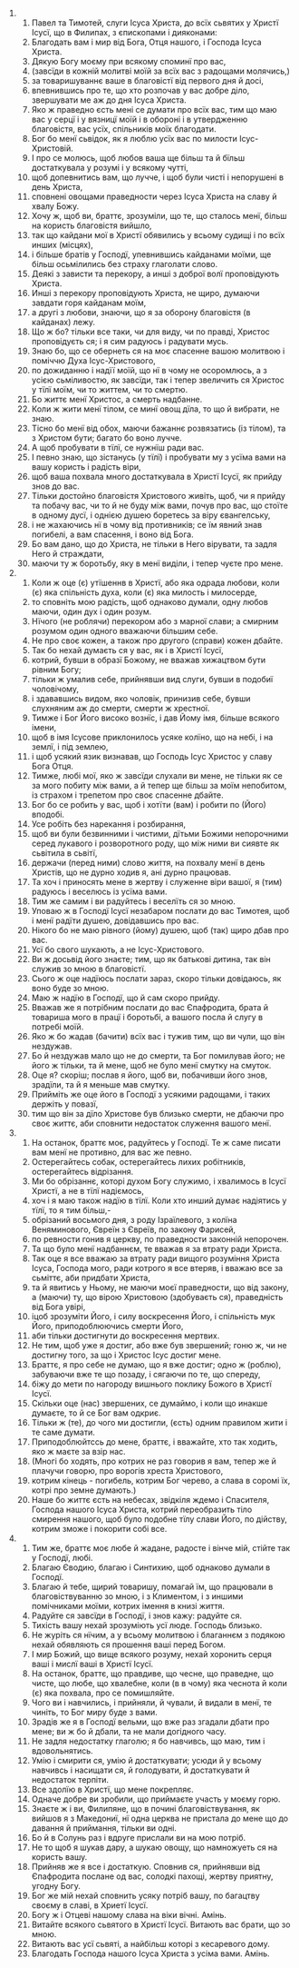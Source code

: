 <ol>
  <li>
    <ol>
      <li>Павел та Тимотей, слуги Ісуса Христа, до всїх сьвятих у Христї Ісусї, що в Филипах, з єпископами і дияконами:</li>
      <li>Благодать вам і мир від Бога, Отця нашого, і Господа Ісуса Христа.</li>
      <li>Дякую Богу моєму при всякому споминї про вас,</li>
      <li>(завсїди в кожній молитві моїй за всїх вас з радощами молячись,)</li>
      <li>за товаришуваннє ваше в благовістї від первого дня й досі,</li>
      <li>впевнившись про те, що хто розпочав у вас добре діло, звершувати ме аж до дня Ісуса Христа.</li>
      <li>Яко ж праведно єсть мені се думати про всїх вас, тим що маю вас у серцї і у вязницї моїй і в обороні і в утвердженню благовістя, вас усїх, спільників моїх благодати.</li>
      <li>Бог бо менї сьвідок, як я люблю усїх вас по милости Ісус-Христовій.</li>
      <li>І про се молюсь, щоб любов ваша ще більш та й бїльш достаткувала у розумі і у всякому чутті,</li>
      <li>щоб допевнитись вам, що лучче, і щоб були чисті і непорушені в день Христа,</li>
      <li>сповнені овощами праведности через Ісуса Христа на славу й хвалу Божу.</li>
      <li>Хочу ж, щоб ви, браттє, зрозуміли, що те, що сталось менї, більш на користь благовістя вийшло,</li>
      <li>так що кайдани мої в Христї обявились у всьому судищі і по всїх инших (місцях),</li>
      <li>і більше братів у Господї, упевнившись кайданами моїми, ще більш осьмілились без страху глаголати слово.</li>
      <li>Деякі з зависти та перекору, а инші з доброї волї проповідують Христа.</li>
      <li>Инші з перекору проповідують Христа, не щиро, думаючи завдати горя кайданам моїм,</li>
      <li>а другі з любови, знаючи, що я за оборону благовістя (в кайданах) лежу.</li>
      <li>Що ж бо? тільки все таки, чи для виду, чи по правді, Христос проповідуєть ся; і я сим радуюсь і радувати мусь.</li>
      <li>Знаю бо, що се обернеть ся на моє спасенне вашою молитвою і поміччю Духа Ісус-Христового,</li>
      <li>по дожиданню і надїї моїй, що нї в чому не осоромлюсь, а з усією сьміливостю, як завсїди, так і тепер звеличить ся Христос у тїлї моїм, чи то життем, чи то смертю.</li>
      <li>Бо життє менї Христос, а смерть надбанне.</li>
      <li>Коли ж жити менї тілом, се минї овощ дїла, то що й вибрати, не знаю.</li>
      <li>Тісно бо менї від обох, маючи бажаннє розвязатись (із тілом), та з Христом бути; багато бо воно лучче.</li>
      <li>А щоб пробувати в тїлї, се нужнїш ради вас.</li>
      <li>І певно знаю, що зістанусь (у тїлї) і пробувати му з усїма вами на вашу користь і радість віри,</li>
      <li>щоб ваша похвала много достаткувала в Христї Ісусї, як прийду знов до вас.</li>
      <li>Тільки достойно благовістя Христового живіть, щоб, чи я прийду та побачу вас, чи то й не буду між вами, почув про вас, що стоїте в одному дусї, і однією душею боретесь за віру євангелську,</li>
      <li>і не жахаючись нї в чому від противників; се їм явний знав погибелі, а вам спасення, і воно від Бога.</li>
      <li>Бо вам дано, що до Христа, не тільки в Него вірувати, та задля Него й страждати,</li>
      <li>маючи ту ж боротьбу, яку в менї виділи, і тепер чуєте про мене.</li>
    </ol>
  </li>
  <li>
    <ol>
      <li>Коли ж оце (є) утїшеннв в Христї, або яка одрада любови, коли (є) яка спільність духа, коли (є) яка милость і милосерде,</li>
      <li>то сповніть мою радість, щоб однаково думали, одну любов маючи, один дух і один розум.</li>
      <li>Нїчого (не роблячи) перекором або з марної слави; а смирним розумом один одного вважаючи більшим себе.</li>
      <li>Не про своє кожен, а також про другого (справи) кожен дбайте.</li>
      <li>Так бо нехай думаєть ся у вас, як і в Христї Ісусї,</li>
      <li>котрий, бувши в образї Божому, не вважав хижацтвом бути рівним Богу;</li>
      <li>тільки ж умалив себе, прийнявши вид слуги, бувши в подобиї чоловічому,</li>
      <li>і здававшись видом, яко чоловік, принизив себе, бувши слухняним аж до смерти, смерти ж хрестної.</li>
      <li>Тимже і Бог Його високо вознїс, і дав Йому імя, більше всякого імени,</li>
      <li>щоб в імя Ісусове приклонилось усяке колїно, що на небі, і на землї, і під землею,</li>
      <li>і щоб усякий язик визнавав, що Господь Ісус Христос у славу Бога Отця.</li>
      <li>Тимже, любі мої, яко ж завсїди слухали ви мене, не тільки як се за мого побиту між вами, а й тепер ще більш за моїм непобитом, із страхом і трепетом про своє спасенне дбайте.</li>
      <li>Бог бо се робить у вас, щоб і хотїти (вам) і робити по (Його) вподобі.</li>
      <li>Усе робіть без нарекання і розбирання,</li>
      <li>щоб ви були безвинними і чистими, дїтьми Божими непорочними серед лукавого і розворотного роду, що між ними ви сиявте як сьвітила в сьвітї,</li>
      <li>держачи (перед ними) слово життя, на похвалу менї в день Христів, що не дурно ходив я, ані дурно працював.</li>
      <li>Та хоч і приносять мене в жертву і служенне віри вашої, я (тим) радуюсь і веселюсь із усїма вами.</li>
      <li>Тим же самим і ви радуйтесь і веселїть ся зо мною.</li>
      <li>Уповаю ж в Господї Ісусї незабаром послати до вас Тимотея, щоб і менї радїти душею, довідавшись про вас.</li>
      <li>Нікого бо не маю рівного (йому) душею, щоб (так) щиро дбав про вас.</li>
      <li>Усї бо свого шукають, а не Ісус-Христового.</li>
      <li>Ви ж досьвід його знаєте; тим, що як батькові дитина, так він служив зо мною в благовістї.</li>
      <li>Сього ж оце надїюсь послати зараз, скоро тільки довідаюсь, як воно буде зо мною.</li>
      <li>Маю ж надїю в Господї, що й сам скоро прийду.</li>
      <li>Вважав же я потрібним послати до вас Єпафродита, брата й товариша мого в працї і боротьбі, а вашого посла й слугу в потребі моїй.</li>
      <li>Яко ж бо жадав (бачити) всїх вас і тужив тим, що ви чули, що він нездужав.</li>
      <li>Бо й нездужав мало що не до смерти, та Бог помилував його; не його ж тільки, та й мене, щоб не було менї смутку на смуток.</li>
      <li>Оце я? скоріш; послав я його, щоб ви, побачивши його знов, зрадїли, та й я меньше мав смутку.</li>
      <li>Прийміть же оце його в Господї з усякими радощами, і таких держіть у повазї,</li>
      <li>тим що він за дїло Христове був близько смерти, не дбаючи про своє життє, аби сповнити недостаток служення вашого менї.</li>
    </ol>
  </li>
  <li>
    <ol>
      <li>На останок, браттє моє, радуйтесь у Господї. Те ж саме писати вам менї не противно, для вас же певно.</li>
      <li>Остерегайтесь собак, остерегайтесь лихих робітників, остерегайтесь відрізання.</li>
      <li>Ми бо обрізаннє, которі духом Богу служимо, і хвалимось в Ісусї Христї, а не в тїлї надіємось,</li>
      <li>хоч і я маю також надїю в тїлї. Коли хто инший думає надіятись у тїлї, то я тим більш,-</li>
      <li>обрізаний восьмого дня, з роду Ізраїлевого, з колїна Веняминового, Євреїн з Євреїв, по закону Фарисей,</li>
      <li>по ревности гонив я церкву, по праведности законній непорочен.</li>
      <li>Та що було менї надбаннєм, те вважав я за втрату ради Христа.</li>
      <li>Так оце я все вважаю за втрату ради вищого розуміння Христа Ісуса, Господа мого, ради котрого я все втеряв, і вважаю все за сьміттє, аби придбати Христа,</li>
      <li>та й явитись у Ньому, не маючи моєї праведности, що від закону, а (маючи) ту, що вірою Христовою (здобуваєть ся), праведність від Бога увірі,</li>
      <li>іцоб зрозуміти Його, і силу воскресення Його, і спільність мук Його, приподоблюючись смерти Його,</li>
      <li>аби тільки достигнути до воскресення мертвих.</li>
      <li>Не тим, щоб уже я достиг, або вже був звершений; гоню ж, чи не достигну того, за що і Христос Ісус достиг мене.</li>
      <li>Браттє, я про себе не думаю, що я вже достиг; одно ж (роблю), забуваючи вже те що позаду, і сягаючи по те, що спереду,</li>
      <li>біжу до мети по нагороду вишнього поклику Божого в Христї Ісусї.</li>
      <li>Скільки оце (нас) звершених, се думаймо, і коли що инакше думаєте, то й се Бог вам одкриє.</li>
      <li>Тільки ж (те), до чого ми достигли, (єсть) одним правилом жити і те саме думати.</li>
      <li>Приподоблюйтссь до мене, браттє, і вважайте, хто так ходить, яко ж маєте за взір нас.</li>
      <li>(Многі бо ходять, про котрих не раз говорив я вам, тепер же й плачучи говорю, про ворогів хреста Христового,</li>
      <li>котрим кінець - погибель, котрим Бог черево, а слава в соромі їх, котрі про земне думають.)</li>
      <li>Наше бо життє єсть на небесах, звідкіля ждемо і Спасителя, Господа нашого Ісуса Христа, котрий переобразить тіло смирення нашого, щоб було подобне тїлу слави Його, по дійству, котрим зможе і покорити собі все.</li>
    </ol>
  </li>
  <li>
    <ol>
      <li>Тим же, браттє моє любе й жадане, радосте і вінче мій, стійте так у Господї, любі.</li>
      <li>Благаю Єводию, благаю і Синтихию, щоб однаково думали в Господї.</li>
      <li>Благаю й тебе, щирий товаришу, помагай їм, що працювали в благовіствуванню зо мною, і з Климентом, і з иншими помічниками моїми, котрих імення в книзі життя.</li>
      <li>Радуйте ся завсїди в Господї, і знов кажу: радуйте ся.</li>
      <li>Тихість вашу нехай зрозуміють усї люде. Господь близько.</li>
      <li>Не журіть ся нїчим, а у всьому молитвою і благаннєм з подякою нехай обявляють ся прошення ваші перед Богом.</li>
      <li>І мир Божий, що вище всякого розуму, нехай хоронить серця ваші і мислї ваші в Христї Ісусї.</li>
      <li>На останок, браттє, що правдиве, що чесне, що праведне, що чисте, що любе, що хвалебне, коли (в в чому) яка чеснота й коли (є) яка похвала, про се помишляйте.</li>
      <li>Чого ви і навчились, і прийняли, й чували, й видали в менї, те чиніть, то Бог миру буде з вами.</li>
      <li>Зрадів же я в Господї вельми, що вже раз згадали дбати про мене; ви ж бо й дбали, та не мали догідного часу.</li>
      <li>Не задля недостатку глаголю; я бо навчивсь, що маю, тим і вдовольнятись.</li>
      <li>Умію і смирити ся, умію й достаткувати; усюди й у всьому навчивсь і насищати ся, й голодувати, й достаткувати й недостаток терпіти.</li>
      <li>Все здолїю в Христї, що мене покрепляє.</li>
      <li>Одначе добре ви зробили, що приймаєте участь у моєму горю.</li>
      <li>Знаєте ж і ви, Филипяне, що в почині благовіствування, як вийшов я з Македониї, нї одна церква не пристала до мене що до давання й приймання, тільки ви одні.</li>
      <li>Бо й в Солунь раз і вдруге прислали ви на мою потріб.</li>
      <li>Не то щоб я шукав дару, а шукаю овощу, що намножуеть ся на користь вашу.</li>
      <li>Прийняв же я все і достаткую. Сповнив ся, прийнявши від Єпафродита послане од вас, солодкі пахощі, жертву приятну, угодну Богу.</li>
      <li>Бог же мій нехай сповнить усяку потріб вашу, по багацтву своєму в славі, в Хриетї Ісусї.</li>
      <li>Богу ж і Отцеві нашому слава на віки вічні. Амінь.</li>
      <li>Витайте всякого сьвятого в Христї Ісусї. Витають вас брати, що зо мною.</li>
      <li>Витають вас усї сьвяті, а найбільш которі з кесаревого дому.</li>
      <li>Благодать Господа нашого Ісуса Христа з усіма вами. Амінь.</li>
    </ol>
  </li>
</ol>